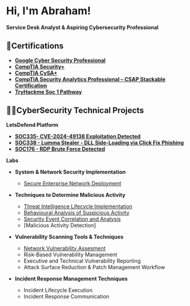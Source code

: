 # Hi, I'm Abraham!  
 **Service Desk Analyst & Aspiring Cybersecurity Professional**
## 📄Certifications 
- **[Google Cyber Security Professional](https://www.credly.com/badges/3bcd2e94-356c-4253-8bed-05638cbe89c3/public_url)**
- **[CompTIA Security+](https://www.credly.com/badges/7092a76e-1800-4cd1-a50d-ace815281e67/public_url)**
- **[CompTIA CySA+](https://www.credly.com/badges/0cb90543-49fc-4837-b0f5-7a1e1bba1d0f/public_url)**
- **[CompTIA Security Analytics Professional – CSAP Stackable Certification](https://www.credly.com/badges/67ad70f8-db21-4ab3-95d9-622fde95b52f/public_url)**
- **[TryHackme Soc 1 Pathway](https://tryhackme-certificates.s3-eu-west-1.amazonaws.com/THM-YSJ4NO55BV.pdf)**

## 👨‍💻CyberSecurity Technical Projects
 **LetsDefend Platform**
- **[SOC335- CVE-2024-49138 Exploitation Detected](https://github.com/Glitch-ao/SOC335-CVE-2024-49138-Exploitation-Detected)**
- **[SOC338 - Lumma Stealer - DLL Side-Loading via Click Fix Phishing](https://github.com/Glitch-ao/SOC338---Lumma-Stealer---DLL-Side-Loading-via-Click-Fix-Phishing)**
- **[SOC176 - RDP Brute Force Detected](https://github.com/Glitch-ao/SOC176---RDP-Brute-Force-Detected)**

**Labs**
- **System & Network Security Implementation** 
  - [Secure Enterprise Network Deployment](https://github.com/Glitch-ao/Secure-Enterprise-Network-Deployment/blob/main/README.md)

- **Techniques to Determine Malicious Activity**
  - [Threat Intelligence Lifecycle Implementation](https://github.com/Glitch-ao/Threat-Intelligence-Lifecyle-deployment/blob/main/README.md)
  - [Behavioural Analysis of Suspicious Activity](https://github.com/joshmadakor1/Sentinel-Lab)
  - [Security Event Correlation and Analysis](https://github.com/joshmadakor1/Package-Delivery-Pathfinding-Algorithm)
  - [Malicious Activity Detection]

- **Vulnerability Scanning Tools & Techniques**
  - [Network Vulnerability Assesment](https://github.com/joshmadakor1/EncrypterPOC)
  - Risk-Based Vulnerability Management
  - Executive and Technical Vulnerability Reporting
  - Attack Surface Reduction & Patch Management Workflow

- **Incident Response Management Techniques**
  - Incident Lifecycle Execution
  - Incident Response Communication 








